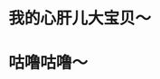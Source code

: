 <!--
 * @Author: Evan Zuo v_wangxiangbo01@baidu.com
 * @Date: 2022-05-15 17:03:50
 * @LastEditors: Evan Zuo v_wangxiangbo01@baidu.com
 * @LastEditTime: 2022-05-15 17:07:40
 * @FilePath: /MyBlog/docs/me.md
 * @Description: 这是默认设置,请设置`customMade`, 打开koroFileHeader查看配置 进行设置: https://github.com/OBKoro1/koro1FileHeader/wiki/%E9%85%8D%E7%BD%AE
-->
# 我的心肝儿大宝贝～
<OtherComponent></OtherComponent>

# 咕噜咕噜～
<Cat></Cat>